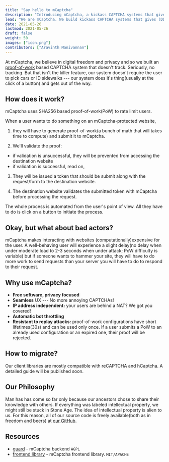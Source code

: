 ```yaml
---
title: "Say hello to mCaptcha"
description: "Introducing mCaptcha, a kickass CAPTCHA systems that gives (DDoS) attackers a run for their money. Oh and UX is great too!"
lead: "We are mCaptcha. We build kickass CAPTCHA systems that gives (DDoS) attackers a run for their money. And we do all of this without tracking your users. Oh and did I mention our UX is great?"
date: 2021-05-26
lastmod: 2021-05-26
draft: false
weight: 50
images: ["icon.png"]
contributors: ["Aravinth Manivannan"]
---
```


At mCaptcha, we believe in digital freedom and privacy and so we built an
[proof-of-work](https://en.wikipedia.org/wiki/Proof_of_work) based
CAPTCHA system that doesn't track. Seriously, no tracking. But that
isn't the killer feature, our system doesn't require the user to
pick cars or ID sidewalks --- our system does it's thing(usually
at the click of a button) and gets out of the way.

## How does it work?
mCaptcha uses SHA256 based proof-of-work(PoW) to rate limit users.

When a user wants to do something on an mCaptcha-protected website,

1. they will have to generate proof-of-work(a bunch of math that will
   takes time to compute) and submit it to mCaptcha.

2. We'll validate the proof:
  - if validation is unsuccessful, they will be prevented from accessing
  the destination website
  - if validation is successful, read on,

3. They will be issued a token that should be submit along with the
   request/form to the destination website.

4. The destination website validates the submitted token with
   mCaptcha before processing the request.

The whole process is automated from the user's point of view. All they
have to do is click on a button to initiate the process.

## Okay, but what about bad actors?

mCaptcha makes interacting with websites (computationally)expensive for
the user. A well-behaving user will experience a slight delay(no delay
when under moderate load to 2-3 seconds when under attack; PoW difficulty is
variable) but if someone wants to hammer your site, they will have to do
more work to send requests than your server you will have to do to respond
to their request.


## Why use mCaptcha?

- **Free software, privacy focused**
- **Seamless** UX --- No more annoying CAPTCHAs!
- **IP address independent:** your users are behind a NAT? We got you covered!
- **Automatic bot throttling**
- **Resistant to replay attacks:** proof-of-work configurations have short lifetimes(30s) and can be used only once. If a user submits a PoW to an already used configuration or an expired one, their proof will be rejected.

## How to migrate?
Our client libraries are mostly compatible with reCAPTCHA and hCaptcha.
A detailed guide will be published soon.

## Our Philosophy
Man has has come so far only because our ancestors chose to
share their knowledge with others. If everything was labeled
intellectual property, we might still be stuck in Stone Age. The idea of
intellectual property is alien to us. For this reason, all of our source
code is freely available(both as in freedom and beers) at [our
GitHub](https://github.com/mCaptcha/).


## Resources

- [guard](https://github.com/mCaptcha/guard) - mCaptcha backend `AGPL`
- [frontend library](https://github.com/mCaptcha/browser) - mCaptcha frontend library. `MIT/APACHE`
